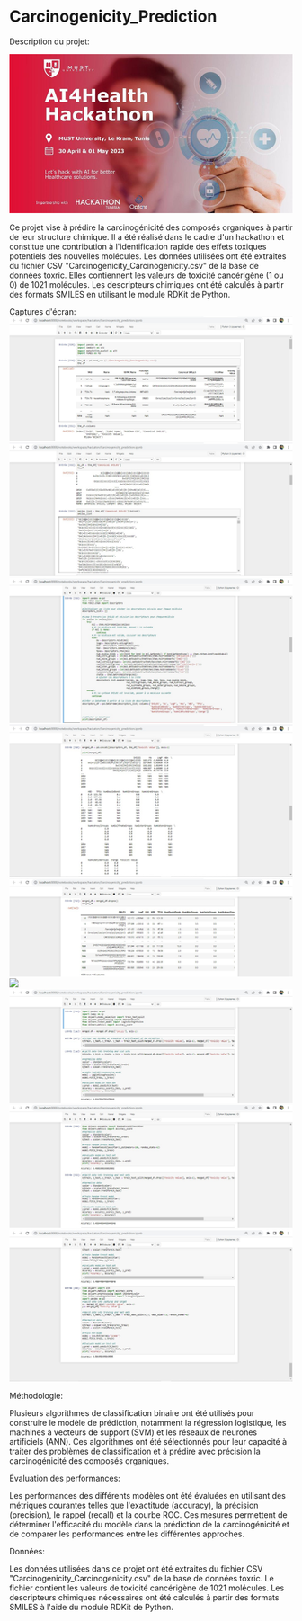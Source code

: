 # Carcinogenicity_Prediction

Description du projet:

![Description de l'image](Hackathon.jpg)

Ce projet vise à prédire la carcinogénicité des composés organiques à partir de leur structure chimique. Il a été réalisé dans le cadre d'un hackathon et constitue une contribution à l'identification rapide des effets toxiques potentiels des nouvelles molécules. Les données utilisées ont été extraites du fichier CSV "Carcinogenicity_Carcinogenicity.csv" de la base de données toxric. Elles contiennent les valeurs de toxicité cancérigène (1 ou 0) de 1021 molécules. Les descripteurs chimiques ont été calculés à partir des formats SMILES en utilisant le module RDKit de Python.

Captures d'écran:
![](cap1.jpg)
![](cap2.jpg)
![](cap3.jpg)
![](cap4.jpg)
![](cap5.jpg)
![](cap5suite.jpg)
![](cap6.jpg)
![](cap7.jpg)
![](cap8.jpg)

Méthodologie:

Plusieurs algorithmes de classification binaire ont été utilisés pour construire le modèle de prédiction, notamment la régression logistique, les machines à vecteurs de support (SVM) et les réseaux de neurones artificiels (ANN). Ces algorithmes ont été sélectionnés pour leur capacité à traiter des problèmes de classification et à prédire avec précision la carcinogénicité des composés organiques.


Évaluation des performances:

Les performances des différents modèles ont été évaluées en utilisant des métriques courantes telles que l'exactitude (accuracy), la précision (precision), le rappel (recall) et la courbe ROC. Ces mesures permettent de déterminer l'efficacité du modèle dans la prédiction de la carcinogénicité et de comparer les performances entre les différentes approches.


Données:

Les données utilisées dans ce projet ont été extraites du fichier CSV "Carcinogenicity_Carcinogenicity.csv" de la base de données toxric. Le fichier contient les valeurs de toxicité cancérigène de 1021 molécules. Les descripteurs chimiques nécessaires ont été calculés à partir des formats SMILES à l'aide du module RDKit de Python.

